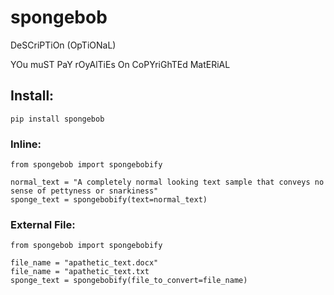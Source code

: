 # spongebob
DeSCriPTiOn (OpTiONaL)

YOu muST PaY rOyAlTiEs On CoPYriGhTEd MatERiAL

## Install:

    pip install spongebob

### Inline:

    from spongebob import spongebobify
  
    normal_text = "A completely normal looking text sample that conveys no sense of pettyness or snarkiness"
    sponge_text = spongebobify(text=normal_text)
    
### External File:
  
    from spongebob import spongebobify
    
    file_name = "apathetic_text.docx"
    file_name = "apathetic_text.txt
    sponge_text = spongebobify(file_to_convert=file_name)
